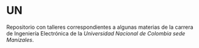 # UN

Repositorio con talleres correspondientes a algunas materias de la carrera de Ingeniería Electrónica de la _Universidad Nacional de Colombia sede Manizales_.